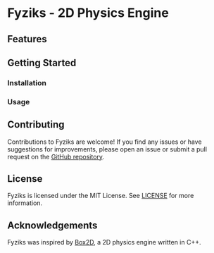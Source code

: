 # Fyziks - 2D Physics Engine

## Features

## Getting Started

### Installation

### Usage

## Contributing

Contributions to Fyziks are welcome! If you find any issues or have suggestions for improvements, please open an issue
or submit a pull request on the [GitHub repository](https://www.github.com/4iwen/Fyziks).

## License

Fyziks is licensed under the MIT License. See [LICENSE](LICENSE) for more information.

## Acknowledgements

Fyziks was inspired by [Box2D](https://box2d.org/), a 2D physics engine written in C++.